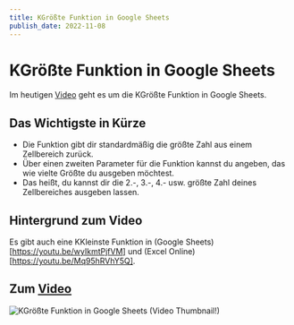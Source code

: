 ```yaml
---
title: KGrößte Funktion in Google Sheets
publish_date: 2022-11-08
---
```


# KGrößte Funktion in Google Sheets

Im heutigen [Video](https://youtu.be/-fCrWDxva8Q) geht es um die KGrößte Funktion in Google Sheets. 

## Das Wichtigste in Kürze

* Die Funktion gibt dir standardmäßig die größte Zahl aus einem Zellbereich zurück.
* Über einen zweiten Parameter für die Funktion kannst du angeben, das wie vielte Größte du ausgeben möchtest.
* Das heißt, du kannst dir die 2.-, 3.-, 4.- usw. größte Zahl deines Zellbereiches ausgeben lassen.

## Hintergrund zum Video

Es gibt auch eine KKleinste Funktion in (Google Sheets)[https://youtu.be/wyIkmtPjfVM] und (Excel Online)[https://youtu.be/Mq95hRVhY5Q].

## Zum [Video](https://youtu.be/-fCrWDxva8Q)

![KGrößte Funktion in Google Sheets (Video Thumbnail!)](../thumbnails/Fertig397.jpg "KGrößte Funktion in Google Sheets (Video Thumbnail!)")